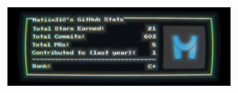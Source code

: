 <picture decoding="async" loading="lazy">
  <!--
  <source media="(prefers-color-scheme: light)" srcset="https://raw.githubusercontent.com/LuciNyan/LuciNyan/output/github-stats.png">
  <source media="(prefers-color-scheme: dark)" srcset="https://raw.githubusercontent.com/LuciNyan/LuciNyan/output/github-stats-dark.png">
  -->
  <img alt="github stats" src="https://raw.githubusercontent.com/matiix310/matiix310/output/github-stats.png">
</picture>


<!---
<a href="https://ko-fi.com/I2I4N41X8"><img src="https://ko-fi.com/img/githubbutton_sm.svg" alt="Support me on Ko-Fi!"/></a>
Matiix310/Matiix310 is a ✨ special ✨ repository because its `README.md` (this file) appears on your GitHub profile.
You can click the Preview link to take a look at your changes.
--->

